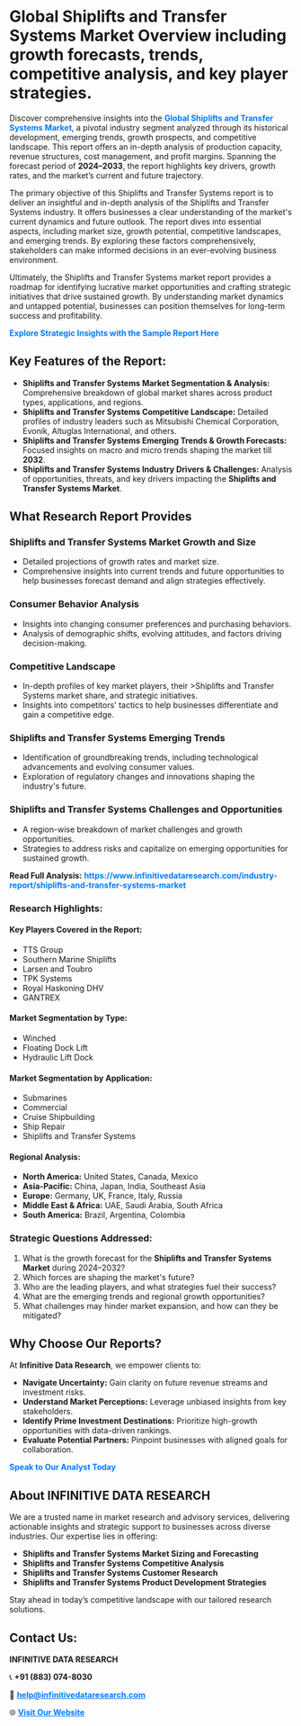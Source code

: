 <h1>Global Shiplifts and Transfer Systems Market Overview including growth forecasts, trends, competitive analysis, and key player strategies.</h1>
<p>
Discover comprehensive insights into the 
<a href="https://www.infinitivedataresearch.com/industry-report/shiplifts-and-transfer-systems-market" rel="dofollow" style="color: #007BFF; text-decoration: none;"><strong>Global Shiplifts and Transfer Systems Market</strong></a>, a pivotal industry segment analyzed through its historical development, emerging trends, growth prospects, and competitive landscape. This report offers an in-depth analysis of production capacity, revenue structures, cost management, and profit margins. Spanning the forecast period of <strong>2024–2033</strong>, the report highlights key drivers, growth rates, and the market’s current and future trajectory.
</p>
<p>
The primary objective of this Shiplifts and Transfer Systems report is to deliver an insightful and in-depth analysis of the Shiplifts and Transfer Systems industry. It offers businesses a clear understanding of the market's current dynamics and future outlook. The report dives into essential aspects, including market size, growth potential, competitive landscapes, and emerging trends. By exploring these factors comprehensively, stakeholders can make informed decisions in an ever-evolving business environment.
</p>
<p>
Ultimately, the Shiplifts and Transfer Systems market report provides a roadmap for identifying lucrative market opportunities and crafting strategic initiatives that drive sustained growth. By understanding market dynamics and untapped potential, businesses can position themselves for long-term success and profitability.
</p>
<p>
<a href="https://www.infinitivedataresearch.com/request-sample/reportId=102263" style="color: #007BFF; text-decoration: none;"><strong>Explore Strategic Insights with the Sample Report Here</strong></a>
</p>

<h2>Key Features of the Report:</h2>
<ul>
<li><strong>Shiplifts and Transfer Systems Market Segmentation & Analysis:</strong> Comprehensive breakdown of global market shares across product types, applications, and regions.</li>
<li><strong>Shiplifts and Transfer Systems Competitive Landscape:</strong> Detailed profiles of industry leaders such as Mitsubishi Chemical Corporation, Evonik, Altuglas International, and others.</li>
<li><strong>Shiplifts and Transfer Systems Emerging Trends & Growth Forecasts:</strong> Focused insights on macro and micro trends shaping the market till <strong>2032</strong>.</li>
<li><strong>Shiplifts and Transfer Systems Industry Drivers & Challenges:</strong> Analysis of opportunities, threats, and key drivers impacting the <strong>Shiplifts and Transfer Systems Market</strong>.</li>
</ul>

<h2>What Research Report Provides</h2>
<h3>Shiplifts and Transfer Systems Market Growth and Size</h3>
<ul>
<li>Detailed projections of growth rates and market size.</li>
<li>Comprehensive insights into current trends and future opportunities to help businesses forecast demand and align strategies effectively.</li>
</ul>

<h3>Consumer Behavior Analysis</h3>
<ul>
<li>Insights into changing consumer preferences and purchasing behaviors.</li>
<li>Analysis of demographic shifts, evolving attitudes, and factors driving decision-making.</li>
</ul>

<h3>Competitive Landscape</h3>
<ul>
<li>In-depth profiles of key market players, their >Shiplifts and Transfer Systems market share, and strategic initiatives.</li>
<li>Insights into competitors' tactics to help businesses differentiate and gain a competitive edge.</li>
</ul>

<h3>Shiplifts and Transfer Systems Emerging Trends</h3>
<ul>
<li>Identification of groundbreaking trends, including technological advancements and evolving consumer values.</li>
<li>Exploration of regulatory changes and innovations shaping the industry's future.</li>
</ul>

<h3>Shiplifts and Transfer Systems Challenges and Opportunities</h3>
<ul>
<li>A region-wise breakdown of market challenges and growth opportunities.</li>
<li>Strategies to address risks and capitalize on emerging opportunities for sustained growth.</li>
</ul>
<p><strong>Read Full Analysis:</strong> <a href="https://www.infinitivedataresearch.com/industry-report/shiplifts-and-transfer-systems-market" rel="dofollow" style="color: #007BFF; text-decoration: none;"><strong>https://www.infinitivedataresearch.com/industry-report/shiplifts-and-transfer-systems-market</strong></a></p>
<h3>Research Highlights:</h3>
<h4>Key Players Covered in the Report:</h4>
<ul><li>TTS Group</li><li>Southern Marine Shiplifts</li><li>Larsen and Toubro</li><li>TPK Systems</li><li>Royal Haskoning DHV</li><li>GANTREX</li></ul>
<h4>Market Segmentation by Type:</h4>
<ul><li>Winched</li><li>Floating Dock Lift</li><li>Hydraulic Lift Dock</li></ul>
<h4>Market Segmentation by Application:</h4>
<ul><li>Submarines</li><li>Commercial</li><li>Cruise Shipbuilding</li><li>Ship Repair</li><li>Shiplifts and Transfer Systems</li></ul>

<h4>Regional Analysis:</h4>
<ul>
<li><strong>North America:</strong> United States, Canada, Mexico</li>
<li><strong>Asia-Pacific:</strong> China, Japan, India, Southeast Asia</li>
<li><strong>Europe:</strong> Germany, UK, France, Italy, Russia</li>
<li><strong>Middle East & Africa:</strong> UAE, Saudi Arabia, South Africa</li>
<li><strong>South America:</strong> Brazil, Argentina, Colombia</li>
</ul>

<h3>Strategic Questions Addressed:</h3>
<ol>
<li>What is the growth forecast for the <strong>Shiplifts and Transfer Systems Market</strong> during 2024–2032?</li>
<li>Which forces are shaping the market's future?</li>
<li>Who are the leading players, and what strategies fuel their success?</li>
<li>What are the emerging trends and regional growth opportunities?</li>
<li>What challenges may hinder market expansion, and how can they be mitigated?</li>
</ol>

<h2>Why Choose Our Reports?</h2>
<p>At <strong>Infinitive Data Research</strong>, we empower clients to:</p>
<ul>
<li><strong>Navigate Uncertainty:</strong> Gain clarity on future revenue streams and investment risks.</li>
<li><strong>Understand Market Perceptions:</strong> Leverage unbiased insights from key stakeholders.</li>
<li><strong>Identify Prime Investment Destinations:</strong> Prioritize high-growth opportunities with data-driven rankings.</li>
<li><strong>Evaluate Potential Partners:</strong> Pinpoint businesses with aligned goals for collaboration.</li>
</ul>
<p><a href="https://www.infinitivedataresearch.com/industry-report/shiplifts-and-transfer-systems-market" rel="dofollow" style="color: #007BFF; text-decoration: none;"><strong>Speak to Our Analyst Today</strong></a></p>

<h2>About INFINITIVE DATA RESEARCH</h2>
<p>We are a trusted name in market research and advisory services, delivering actionable insights and strategic support to businesses across diverse industries. Our expertise lies in offering:</p>
<ul>
<li><strong>Shiplifts and Transfer Systems Market Sizing and Forecasting</strong></li>
<li><strong>Shiplifts and Transfer Systems Competitive Analysis</strong></li>
<li><strong>Shiplifts and Transfer Systems Customer Research</strong></li>
<li><strong>Shiplifts and Transfer Systems Product Development Strategies</strong></li>
</ul>
<p>Stay ahead in today’s competitive landscape with our tailored research solutions.</p>

<h2>Contact Us:</h2>
<p><strong>INFINITIVE DATA RESEARCH</strong></p>
<p>📞 <strong>+91 (883) 074-8030</strong></p>
<p>📧 <strong><a href="mailto:help@infinitivedataresearch.com" style="color: #007BFF;">help@infinitivedataresearch.com</a></strong></p>
<p>🌐 <strong><a href="https://www.infinitivedataresearch.com" rel="dofollow" style="color: #007BFF;">Visit Our Website</a></strong></p>